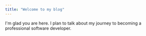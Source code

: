 ```yaml
---
title: "Welcome to my blog"
---
```


I'm glad you are here. I plan to talk about my journey to becoming a professional software developer.
